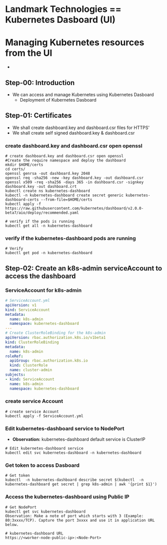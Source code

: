 
# Landmark Technologies == Kubernetes Dasboard (UI)
# Managing Kubernetes resources from the UI
- 

## Step-00: Introduction
- We can access and manage Kubernetes using Kubernetes Dasboard
  - Deployment of Kubernetes Dasboard

## Step-01: Certificates 
- We shall create dashboard.key and dashboard.csr files for HTTPS'
- We shall create self signed dashboard.key & dashboard.csr
### create dashboard.key and dashboard.csr open openssl
```
# create dashboard.key and dashboard.csr open openssl 
#Create the require namespace and deploy the dashboard
mkdir $HOME/certs
cd certs/
openssl genrsa -out dashboard.key 2048
openssl req -sha256 -new -key dashboard.key -out dashboard.csr
openssl x509 -req -sha256 -days 365 -in dashboard.csr -signkey dashboard.key -out dashboard.crt
kubectl create ns kubernetes-dashboard
kubectl -n kubernetes-dashboard create secret generic kubernetes-dashboard-certs --from-file=$HOME/certs
kubectl apply -f https://raw.githubusercontent.com/kubernetes/dashboard/v2.0.0-beta7/aio/deploy/recommended.yaml

# verify if the pods is running
kubectl get all -n kubernetes-dashboard
```
### verify if the kubernetes-dashboard pods are  running
```
# Verify  
kubectl get pod -n kubernetes-dashboard
```
## Step-02: Create an k8s-admin serviceAccount to access the dashboard
### ServiceAccount for k8s-admin
```yml
# ServiceAccount.yml
apiVersion: v1
kind: ServiceAccount
metadata:
  name: k8s-admin
  namespace: kubernetes-dashboard
---
# Create ClusterRoleBinding for the k8s-admin
apiVersion: rbac.authorization.k8s.io/v1beta1
kind: ClusterRoleBinding
metadata:
  name: k8s-admin
roleRef:
  apiGroup: rbac.authorization.k8s.io
  kind: ClusterRole
  name: cluster-admin
subjects:
- kind: ServiceAccount
  name: k8s-admin
  namespace: kubernetes-dashboard
```
### create service Account
```
# create service Account
kubectl apply -f ServiceAccount.yml 
```
### Edit kubernetes-dashboard service to NodePort
- **Observation:** kubernetes-dashboard default service is ClusterIP 
```
# Edit kubernetes-dashboard service 
kubectl edit svc kubernetes-dashboard -n kubernetes-dashboard
```
### Get token to access Dasboard 
```
# Get token
kubectl  -n kubernetes-dashboard describe secret $(kubectl  -n kubernetes-dashboard get secret | grep k8s-admin | awk '{print $1}')
```

### Access the kubernetes-dashboard using Public IP
```
# Get NodePort
kubectl get svc kubernetes-dashboard
Observation: Make a note of port which starts with 3 (Example: 80:3xxxx/TCP). Capture the port 3xxxx and use it in application URL below. 

# kubernetes-dashboard URL
https://<worker-node-public-ip>:<Node-Port>
```


